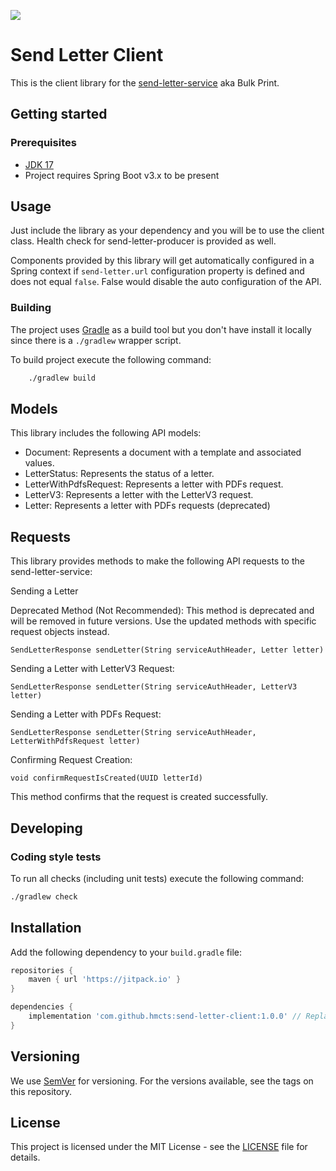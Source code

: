 [![](https://jitpack.io/v/hmcts/send-letter-client.svg)](https://jitpack.io/#hmcts/send-letter-client)
# Send Letter Client

This is the client library for the [send-letter-service](https://github.com/hmcts/send-letter-service) aka Bulk Print.

## Getting started

### Prerequisites

- [JDK 17](https://www.oracle.com/java)
- Project requires Spring Boot v3.x to be present

## Usage

Just include the library as your dependency and you will be to use the client class. Health check for send-letter-producer is provided as well.

Components provided by this library will get automatically configured in a Spring context if `send-letter.url` configuration property is defined and does not equal `false`.
False would disable the auto configuration of the API.

### Building

The project uses [Gradle](https://gradle.org) as a build tool but you don't have install it locally since there is a
`./gradlew` wrapper script.

To build project execute the following command:

```bash
    ./gradlew build
```

## Models
This library includes the following API models:

- Document: Represents a document with a template and associated values.
- LetterStatus: Represents the status of a letter.
- LetterWithPdfsRequest: Represents a letter with PDFs request.
- LetterV3: Represents a letter with the LetterV3 request.
- Letter: Represents a letter with PDFs requests (deprecated)

## Requests

This library provides methods to make the following API requests to the send-letter-service:

Sending a Letter

Deprecated Method (Not Recommended): This method is deprecated and will be removed in future versions. Use the updated methods with specific request objects instead.

```@Deprecated(since = "15-June-2021", forRemoval = true)
SendLetterResponse sendLetter(String serviceAuthHeader, Letter letter)
```
Sending a Letter with LetterV3 Request:
```
SendLetterResponse sendLetter(String serviceAuthHeader, LetterV3 letter)
```

Sending a Letter with PDFs Request:
```
SendLetterResponse sendLetter(String serviceAuthHeader, LetterWithPdfsRequest letter)
```

Confirming Request Creation:
```
void confirmRequestIsCreated(UUID letterId)
```
This method confirms that the request is created successfully.


## Developing

### Coding style tests

To run all checks (including unit tests) execute the following command:

```bash
./gradlew check
```

## Installation

Add the following dependency to your `build.gradle` file:

```gradle
repositories {
    maven { url 'https://jitpack.io' }
}

dependencies {
    implementation 'com.github.hmcts:send-letter-client:1.0.0' // Replace with the latest version
}
```


## Versioning

We use [SemVer](http://semver.org/) for versioning.
For the versions available, see the tags on this repository.

## License

This project is licensed under the MIT License - see the [LICENSE](LICENSE.md) file for details.
